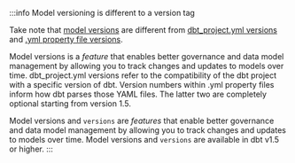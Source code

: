 
:::info Model versioning is different to a version tag

Take note that [model versions](/docs/collaborate/govern/model-versions) are different from [dbt_project.yml versions](/reference/project-configs/version#dbt_projectyml-versions) and [.yml property file versions](/reference/project-configs/version#yml-property-file-versions).

Model versions is a _feature_ that enables better governance and data model management by allowing you to track changes and updates to models over time. dbt_project.yml versions refer to the compatibility of the dbt project with a specific version of dbt. Version numbers within .yml property files inform how dbt parses those YAML files. The latter two are completely optional starting from version 1.5.

Model versions and `versions` are _features_ that enable better governance and data model management by allowing you to track changes and updates to models over time.  Model versions and `versions` are available in dbt v1.5 or higher.
:::

